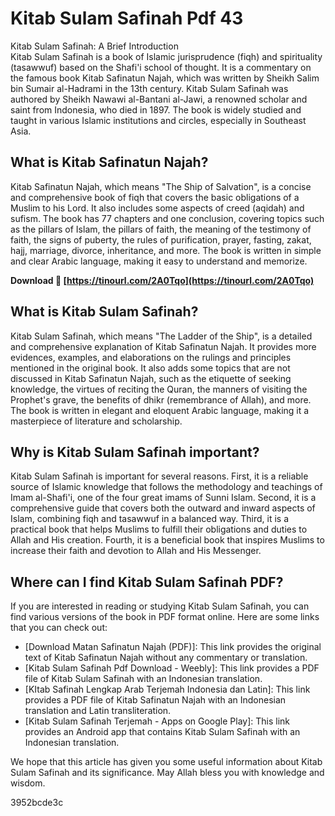 # Kitab Sulam Safinah Pdf 43
  Kitab Sulam Safinah: A Brief Introduction     
Kitab Sulam Safinah is a book of Islamic jurisprudence (fiqh) and spirituality (tasawwuf) based on the Shafi'i school of thought. It is a commentary on the famous book Kitab Safinatun Najah, which was written by Sheikh Salim bin Sumair al-Hadrami in the 13th century. Kitab Sulam Safinah was authored by Sheikh Nawawi al-Bantani al-Jawi, a renowned scholar and saint from Indonesia, who died in 1897. The book is widely studied and taught in various Islamic institutions and circles, especially in Southeast Asia.
     
## What is Kitab Safinatun Najah?
     
Kitab Safinatun Najah, which means "The Ship of Salvation", is a concise and comprehensive book of fiqh that covers the basic obligations of a Muslim to his Lord. It also includes some aspects of creed (aqidah) and sufism. The book has 77 chapters and one conclusion, covering topics such as the pillars of Islam, the pillars of faith, the meaning of the testimony of faith, the signs of puberty, the rules of purification, prayer, fasting, zakat, hajj, marriage, divorce, inheritance, and more. The book is written in simple and clear Arabic language, making it easy to understand and memorize.
 
**Download 🔗 [https://tinourl.com/2A0Tqo](https://tinourl.com/2A0Tqo)**


     
## What is Kitab Sulam Safinah?
     
Kitab Sulam Safinah, which means "The Ladder of the Ship", is a detailed and comprehensive explanation of Kitab Safinatun Najah. It provides more evidences, examples, and elaborations on the rulings and principles mentioned in the original book. It also adds some topics that are not discussed in Kitab Safinatun Najah, such as the etiquette of seeking knowledge, the virtues of reciting the Quran, the manners of visiting the Prophet's grave, the benefits of dhikr (remembrance of Allah), and more. The book is written in elegant and eloquent Arabic language, making it a masterpiece of literature and scholarship.
     
## Why is Kitab Sulam Safinah important?
     
Kitab Sulam Safinah is important for several reasons. First, it is a reliable source of Islamic knowledge that follows the methodology and teachings of Imam al-Shafi'i, one of the four great imams of Sunni Islam. Second, it is a comprehensive guide that covers both the outward and inward aspects of Islam, combining fiqh and tasawwuf in a balanced way. Third, it is a practical book that helps Muslims to fulfill their obligations and duties to Allah and His creation. Fourth, it is a beneficial book that inspires Muslims to increase their faith and devotion to Allah and His Messenger.
     
## Where can I find Kitab Sulam Safinah PDF?
     
If you are interested in reading or studying Kitab Sulam Safinah, you can find various versions of the book in PDF format online. Here are some links that you can check out:
     
- [Download Matan Safinatun Najah (PDF)]: This link provides the original text of Kitab Safinatun Najah without any commentary or translation.
- [Kitab Sulam Safinah Pdf Download - Weebly]: This link provides a PDF file of Kitab Sulam Safinah with an Indonesian translation.
- [KItab Safinah Lengkap Arab Terjemah Indonesia dan Latin]: This link provides a PDF file of Kitab Safinatun Najah with an Indonesian translation and Latin transliteration.
- [Kitab Sulam Safinah Terjemah - Apps on Google Play]: This link provides an Android app that contains Kitab Sulam Safinah with an Indonesian translation.

We hope that this article has given you some useful information about Kitab Sulam Safinah and its significance. May Allah bless you with knowledge and wisdom.

 3952bcde3c
 
